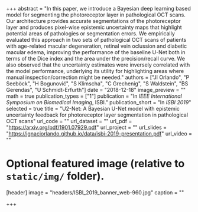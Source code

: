 +++
abstract = "In this paper, we introduce a Bayesian deep learning based model for segmenting the photoreceptor layer in pathological OCT scans. Our architecture provides accurate segmentations of the photoreceptor layer and produces pixel-wise epistemic uncertainty maps that highlight potential areas of pathologies or segmentation errors. We empirically evaluated this approach in two sets of pathological OCT scans of patients with age-related macular degeneration, retinal vein oclussion and diabetic macular edema, improving the performance of the baseline U-Net both in terms of the Dice index and the area under the precision/recall curve. We also observed that the uncertainty estimates were inversely correlated with the model performance, underlying its utility for highlighting areas where manual inspection/correction might be needed."
authors = ["JI Orlando", "P Seeböck", "H Bogunović", "S Klimscha", "C Grechenig", "S Waldstein", "BS Gerendas", "U Schmidt-Erfurth"]
date = "2018-12-18"
image_preview = ""
math = true
publication_types = ["1"]
publication = "In *IEEE International Symposium on Biomedical Imaging*, ISBI."
publication_short = "In *ISBI 2019*"
selected = true
title = "U2-Net: A Bayesian U-Net model with epistemic uncertainty feedback for photoreceptor layer segmentation in pathological OCT scans"
url_code = ""
url_dataset = ""
url_pdf = "https://arxiv.org/pdf/1901.07929.pdf"
url_project = ""
url_slides = "https://ignaciorlando.github.io/data/isbi-2019-presentation.pdf"
url_video = ""

# Optional featured image (relative to `static/img/` folder).
[header]
image = "headers/ISBI_2019_banner_web-960.jpg"
caption = ""


+++
